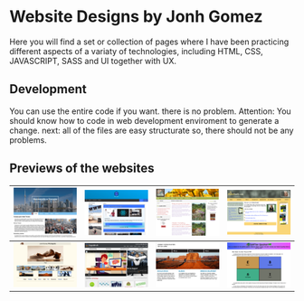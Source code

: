 # Website Designs by Jonh Gomez

Here you will find a set or collection of pages where I have been practicing different aspects of a variaty of technologies, including HTML, CSS, JAVASCRIPT, SASS and UI together with UX.

## Development

You can use the entire code if you want. there is no problem.
Attention: You should know how to code in web development enviroment to generate a change.
next: all of the files are easy structurate so, there should not be any problems.

## Previews of the websites

|[![Website-1](previews\web1.png)](https://ecstatic-banach-d58de6.netlify.app/ "website-1")|[![Website-2](previews\web2.png)](https://naughty-newton-f08d63.netlify.app/ "website-2")|[![Website-3](previews\web3.png)](https://dazzling-shaw-566991.netlify.app/ "website-3")|[![Website-4](previews\web4.png)](https://thirsty-bardeen-70c364.netlify.app/ "website-4")|
|---|---|---|---|
|[![Website-5](previews\web5.png)](https://objective-liskov-3c2e0f.netlify.app/ "website-5")|[![Website-6](previews\web6.png)](https://upbeat-payne-47c93e.netlify.app/ "website-6")|[![Website-7](previews\web7.png)](https://musing-wing-7f7ee4.netlify.app/# "website-7")|[![Website-8](previews\web8.png)](https://sad-visvesvaraya-feb9c0.netlify.app/ "website-8")|
